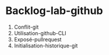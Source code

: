 # Backlog-lab-github


1. Conflit-git
2. Utilisation-github-CLI
3. Exposé-pullrequest 
4. Initialisation-historique-git
